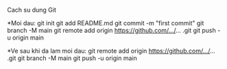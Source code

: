 Cach su dung Git


*Moi dau: 
git init
git add README.md
git commit -m "first commit"
git branch -M main
git remote add origin https://github.com/.../... .git
git push -u origin main


*Ve sau khi da lam moi dau:
git remote add origin https://github.com/.../... .git
git branch -M main
git push -u origin main
